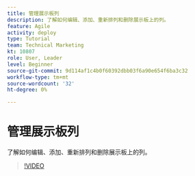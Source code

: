 ```yaml
---
title: 管理展示板列
description: 了解如何编辑、添加、重新排列和删除展示板上的列。
feature: Agile
activity: deploy
type: Tutorial
team: Technical Marketing
kt: 10807
role: User, Leader
level: Beginner
source-git-commit: 9d114af1c4b0f60392dbb03f6a90e654f6ba3c32
workflow-type: tm+mt
source-wordcount: '32'
ht-degree: 0%

---
```


# 管理展示板列

了解如何编辑、添加、重新排列和删除展示板上的列。

>[!VIDEO](https://video.tv.adobe.com/v/346570)
